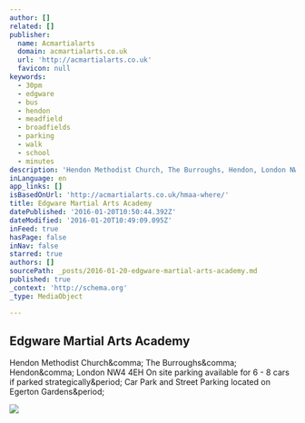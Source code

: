```yaml
---
author: []
related: []
publisher:
  name: Acmartialarts
  domain: acmartialarts.co.uk
  url: 'http://acmartialarts.co.uk'
  favicon: null
keywords:
  - 30pm
  - edgware
  - bus
  - hendon
  - meadfield
  - broadfields
  - parking
  - walk
  - school
  - minutes
description: 'Hendon Methodist Church, The Burroughs, Hendon, London NW4 4EH On site parking available for 6 - 8 cars if parked strategically. Car Park and Street Parking located on Egerton Gardens.'
inLanguage: en
app_links: []
isBasedOnUrl: 'http://acmartialarts.co.uk/hmaa-where/'
title: Edgware Martial Arts Academy
datePublished: '2016-01-20T10:50:44.392Z'
dateModified: '2016-01-20T10:49:09.095Z'
inFeed: true
hasPage: false
inNav: false
starred: true
authors: []
sourcePath: _posts/2016-01-20-edgware-martial-arts-academy.md
published: true
_context: 'http://schema.org'
_type: MediaObject

---
```

<article style=""><h1>Edgware Martial Arts Academy</h1><p>Hendon Methodist Church&amp;comma; The Burroughs&amp;comma; Hendon&amp;comma; London NW4 4EH On site parking available for 6 - 8 cars if parked strategically&amp;period; Car Park and Street Parking located on Egerton Gardens&amp;period;</p><img src="http://acmartialarts.co.uk/wp-content/uploads/2012/10/Broadfields-Primary-School-141.jpg" /></article>